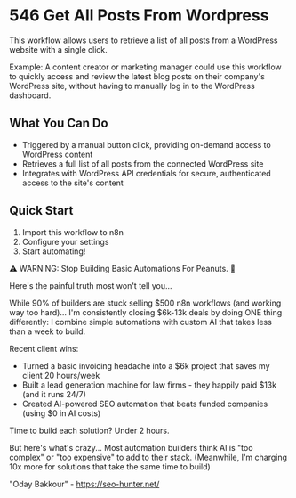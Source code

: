 # 546 Get All Posts From Wordpress

This workflow allows users to retrieve a list of all posts from a WordPress website with a single click.

Example: A content creator or marketing manager could use this workflow to quickly access and review the latest blog posts on their company's WordPress site, without having to manually log in to the WordPress dashboard.

## What You Can Do
- Triggered by a manual button click, providing on-demand access to WordPress content
- Retrieves a full list of all posts from the connected WordPress site
- Integrates with WordPress API credentials for secure, authenticated access to the site's content

## Quick Start
1. Import this workflow to n8n
2. Configure your settings
3. Start automating!

⚠️ WARNING: Stop Building Basic Automations For Peanuts. 🚫

Here's the painful truth most won't tell you...

While 90% of builders are stuck selling $500 n8n workflows (and working way too hard)...
I'm consistently closing $6k-13k deals by doing ONE thing differently:
I combine simple automations with custom AI that takes less than a week to build.

Recent client wins:
* Turned a basic invoicing headache into a $6k project that saves my client 20 hours/week
* Built a lead generation machine for law firms - they happily paid $13k (and it runs 24/7)
* Created AI-powered SEO automation that beats funded companies (using $0 in AI costs)

Time to build each solution? Under 2 hours.

But here's what's crazy...
Most automation builders think AI is "too complex" or "too expensive" to add to their stack.
(Meanwhile, I'm charging 10x more for solutions that take the same time to build)

"Oday Bakkour" - https://seo-hunter.net/
